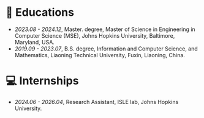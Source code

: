 
# 📖 Educations
- *2023.08 - 2024.12*, Master. degree, Master of Science in Engineering in Computer Science (MSE), Johns Hopkins University, Baltimore, Maryland, USA.
- *2019.09 - 2023.07*, B.S. degree, Information and Computer Science, and Mathematics, Liaoning Technical University, Fuxin, Liaoning, China.


# 💻 Internships
- *2024.06 - 2026.04*, Research Assistant, ISLE lab, Johns Hopkins University.
